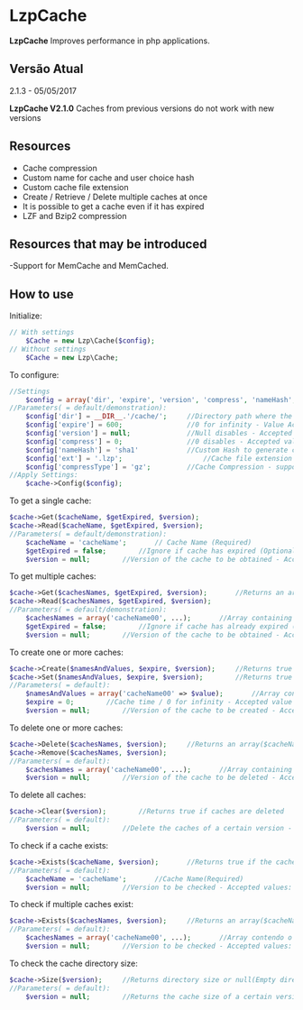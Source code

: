 # LzpCache
**LzpCache** Improves performance in php applications.

## Versão Atual
2.1.3 - 05/05/2017

**LzpCache V2.1.0** Caches from previous versions do not work with new versions

## Resources
- Cache compression
- Custom name for cache and user choice hash
- Custom cache file extension
- Create / Retrieve / Delete multiple caches at once
- It is possible to get a cache even if it has expired
- LZF and Bzip2 compression


## Resources that may be introduced
-Support for MemCache and MemCached.


## How to use
Initialize:
```php
// With settings
	$Cache = new Lzp\Cache($config);
// Without settings
	$Cache = new Lzp\Cache;
```

To configure:
```php
//Settings
	$config = array('dir', 'expire', 'version', 'compress', 'nameHash', 'ext', 'useLZF', 'useBZ');
//Parameters( = default/demonstration):
	$config['dir'] = __DIR__.'/cache/'; 	//Directory path where the cache will be stored
	$config['expire'] = 600; 				//0 for infinity - Value Accepted int (Optional)
	$config['version'] = null; 				//Null disables - Accepted values: float, string and int (Optional)
	$config['compress'] = 0;				//0 disables - Accepted values: int from 0 to 9 (Optional)
	$config['nameHash'] = 'sha1'			//Custom Hash to generate cache name (Optional)
	$config['ext'] = '.lzp'; 					//Cache file extension (Optional)
	$config['compressType'] = 'gz'; 		//Cache Compression - supported: gz, lzf, and bz (Optional)
//Apply Settings:
	$cache->Config($config);
```

To get a single cache:
```php
$cache->Get($cacheName, $getExpired, $version);
$cache->Read($cacheName, $getExpired, $version);
//Parameters( = default/demonstration):
	$cacheName = 'cacheName';		// Cache Name (Required)
	$getExpired = false;		//Ignore if cache has expired (Optional)
	$version = null;		//Version of the cache to be obtained - Accepted values: float, string and int (Optional)
```

To get multiple caches:
```php
$cache->Get($cachesNames, $getExpired, $version);		//Returns an array($cacheName=>$value)
$cache->Read($cachesNames, $getExpired, $version);
//Parameters( = default/demonstration):
	$cachesNames = array('cacheName00', ...);		//Array containing the Name of each cache (Required)
	$getExpired = false;		//Ignore if cache has already expired (opcional)
	$version = null;		//Version of the cache to be obtained - Accepted values: float, string and int (Optional)
```

To create one or more caches:
```php
$cache->Create($namesAndValues, $expire, $version);		//Returns true on success
$cache->Set($namesAndValues, $expire, $version);		//Returns true on success
//Parameters( = default):
	$namesAndValues = array('cacheName00' => $value);		//Array containing the Names and values of the caches to create (Required)
	$expire = 0;		//Cache time / 0 for infinity - Accepted value int (opcional)
	$version = null;		//Version of the cache to be created - Accepted values: float, string and int (Optional)
```

To delete one or more caches:
```php
$cache->Delete($cachesNames, $version);		//Returns an array($cacheName=>$itWasDeleted), $itWasDeleted = true, false(fail) or null(Cache does not exist)
$cache->Remove($cachesNames, $version);
//Parameters( = default):
	$cachesNames = array('cacheName00', ...);		//Array containing the Name of each cache (Required)
	$version = null;		//Version of the cache to be deleted - Accepted values: float, string and int (Optional)
```

To delete all caches:
```php
$cache->Clear($version);		//Returns true if caches are deleted
//Parameters( = default):
	$version = null;		//Delete the caches of a certain version - Accepted values: float, string and int(Optional)
```

To check if a cache exists:
```php
$cache->Exists($cacheName, $version);		//Returns true if the cache exists
//Parameters( = default):
	$cacheName = 'cacheName';		//Cache Name(Required)
	$version = null;		//Version to be checked - Accepted values: float, string and int (Opcional)
```

To check if multiple caches exist:
```php
$cache->Exists($cachesNames, $version);		//Returns an array($cacheName=>$exists)
//Parameters( = default):
	$cachesNames = array('cacheName00', ...);		//Array contendo o Nome de cada cache (Required)
	$version = null;		//Version to be checked - Accepted values: float, string and int (Opcional)
```

To check the cache directory size:
```php
$cache->Size($version);		//Returns directory size or null(Empty directory)
//Parameters( = default):
	$version = null;		//Returns the cache size of a certain version - Accepted values: float, string and int (Opcional)
```
